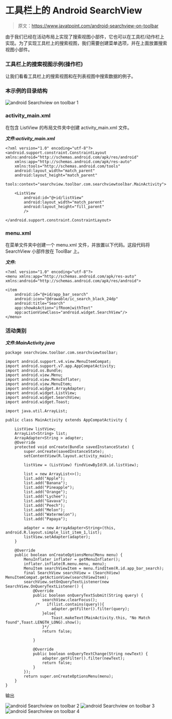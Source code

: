 # 工具栏上的 Android SearchView

> 原文：<https://www.javatpoint.com/android-searchview-on-toolbar>

由于我们已经在活动布局上实现了搜索视图小部件，它也可以在工具栏/动作栏上实现。为了实现工具栏上的搜索视图，我们需要创建菜单选项，并在上面放置搜索视图小部件。

### 工具栏上的搜索视图示例(操作栏)

让我们看看工具栏上的搜索视图和在列表视图中搜索数据的例子。

### 本示例的目录结构

![android Searchview on toolbar 1](img/04e58145a8d1d8193a62d46553496b4e.png)

### activity_main.xml

在包含 ListView 的布局文件夹中创建 activity_main.xml 文件。

***文件:activity_main.xml***

```
<?xml version="1.0" encoding="utf-8"?>
<android.support.constraint.ConstraintLayout xmlns:android="http://schemas.android.com/apk/res/android"
    xmlns:app="http://schemas.android.com/apk/res-auto"
    xmlns:tools="http://schemas.android.com/tools"
    android:layout_width="match_parent"
    android:layout_height="match_parent"
    tools:context="searchview.toolbar.com.searchviewtoolbar.MainActivity">

    <ListView
        android:id="@+id/listView"
        android:layout_width="match_parent"
        android:layout_height="fill_parent"
        />

</android.support.constraint.ConstraintLayout>

```

### menu.xml

在菜单文件夹中创建一个 menu.xml 文件，并放置以下代码。这段代码将 SearchView 小部件放在 ToolBar 上。

***文件:***

```
<?xml version="1.0" encoding="utf-8"?>
<menu xmlns:app="http://schemas.android.com/apk/res-auto"
xmlns:android="http://schemas.android.com/apk/res/android">

<item
    android:id="@+id/app_bar_search"
    android:icon="@drawable/ic_search_black_24dp"
    android:title="Search"
    app:showAsAction="ifRoom|withText"
    app:actionViewClass="android.widget.SearchView"/>
</menu>

```

### 活动类别

***文件:MainActivity.java***

```
package searchview.toolbar.com.searchviewtoolbar;

import android.support.v4.view.MenuItemCompat;
import android.support.v7.app.AppCompatActivity;
import android.os.Bundle;
import android.view.Menu;
import android.view.MenuInflater;
import android.view.MenuItem;
import android.widget.ArrayAdapter;
import android.widget.ListView;
import android.widget.SearchView;
import android.widget.Toast;

import java.util.ArrayList;

public class MainActivity extends AppCompatActivity {

    ListView listView;
    ArrayList<String> list;
    ArrayAdapter<String > adapter;
    @Override
    protected void onCreate(Bundle savedInstanceState) {
        super.onCreate(savedInstanceState);
        setContentView(R.layout.activity_main);

        listView = (ListView) findViewById(R.id.listView);

        list = new ArrayList<>();
        list.add("Apple");
        list.add("Banana");
        list.add("Pineapple");
        list.add("Orange");
        list.add("Lychee");
        list.add("Gavava");
        list.add("Peech");
        list.add("Melon");
        list.add("Watermelon");
        list.add("Papaya");

        adapter = new ArrayAdapter<String>(this, android.R.layout.simple_list_item_1,list);
        listView.setAdapter(adapter);
    }

    @Override
    public boolean onCreateOptionsMenu(Menu menu) {
        MenuInflater inflater = getMenuInflater();
        inflater.inflate(R.menu.menu, menu);
        MenuItem searchViewItem = menu.findItem(R.id.app_bar_search);
        final SearchView searchView = (SearchView) MenuItemCompat.getActionView(searchViewItem);
        searchView.setOnQueryTextListener(new SearchView.OnQueryTextListener() {
            @Override
            public boolean onQueryTextSubmit(String query) {
                searchView.clearFocus();
             /*   if(list.contains(query)){
                    adapter.getFilter().filter(query);
                }else{
                    Toast.makeText(MainActivity.this, "No Match found",Toast.LENGTH_LONG).show();
                }*/
                return false;

            }

            @Override
            public boolean onQueryTextChange(String newText) {
                adapter.getFilter().filter(newText);
                return false;
            }
        });
        return super.onCreateOptionsMenu(menu);
    }
}

```

输出

![android Searchview on toolbar 2](img/20736d6e8fcc9738d1c043d53fb1cece.png)
![android Searchview on toolbar 3](img/d9ca782d1a50063f9c149e128338a578.png)
![android Searchview on toolbar 4](img/f4033b8b5a991daa270b4bdd7f5f89b7.png)